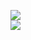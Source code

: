 [![](https://img.shields.io/badge/Made%20With-Github%20Spray-lightgrey.svg?style=for-the-badge&logo=github)](https://github.com/Annihil/github-spray#864)  
[![](https://i.imgur.com/2DrTn0Z.gif)](https://github.com/Annihil/github-spray)